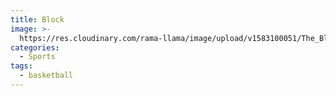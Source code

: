 ```yaml
---
title: Block
image: >-
  https://res.cloudinary.com/rama-llama/image/upload/v1583100051/The_Block_nekolm.jpg
categories:
  - Sports
tags:
  - basketball
---
```


